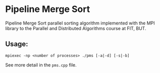 # Pipeline Merge Sort
Pipeline Merge Sort parallel sorting algorithm implemented with the MPI library to the Parallel and Distributed Algorithms course at FIT, BUT.

## Usage:
`mpiexec -np <number of processes> ./pms [-a|-d] [-s|-b]`

See more detail in the `pms.cpp` file.